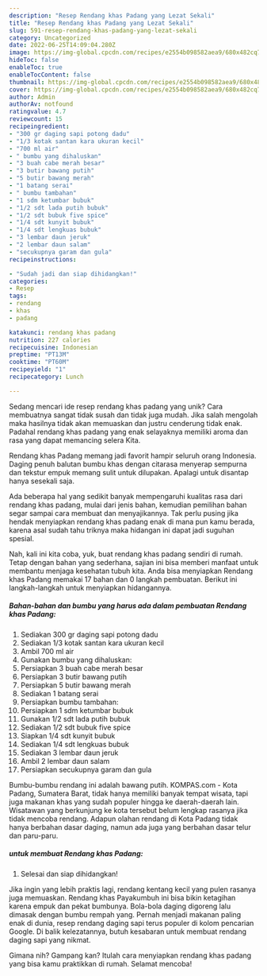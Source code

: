 ```yaml
---
description: "Resep Rendang khas Padang yang Lezat Sekali"
title: "Resep Rendang khas Padang yang Lezat Sekali"
slug: 591-resep-rendang-khas-padang-yang-lezat-sekali
category: Uncategorized
date: 2022-06-25T14:09:04.280Z
image: https://img-global.cpcdn.com/recipes/e2554b098582aea9/680x482cq70/rendang-khas-padang-foto-resep-utama.jpg
hideToc: false
enableToc: true
enableTocContent: false
thumbnail: https://img-global.cpcdn.com/recipes/e2554b098582aea9/680x482cq70/rendang-khas-padang-foto-resep-utama.jpg
cover: https://img-global.cpcdn.com/recipes/e2554b098582aea9/680x482cq70/rendang-khas-padang-foto-resep-utama.jpg
author: Admin
authorAv: notfound
ratingvalue: 4.7
reviewcount: 15
recipeingredient:
- "300 gr daging sapi potong dadu"
- "1/3 kotak santan kara ukuran kecil"
- "700 ml air"
- " bumbu yang dihaluskan"
- "3 buah cabe merah besar"
- "3 butir bawang putih"
- "5 butir bawang merah"
- "1 batang serai"
- " bumbu tambahan"
- "1 sdm ketumbar bubuk"
- "1/2 sdt lada putih bubuk"
- "1/2 sdt bubuk five spice"
- "1/4 sdt kunyit bubuk"
- "1/4 sdt lengkuas bubuk"
- "3 lembar daun jeruk"
- "2 lembar daun salam"
- "secukupnya garam dan gula"
recipeinstructions:

- "Sudah jadi dan siap dihidangkan!"
categories:
- Resep
tags:
- rendang
- khas
- padang

katakunci: rendang khas padang 
nutrition: 227 calories
recipecuisine: Indonesian
preptime: "PT13M"
cooktime: "PT60M"
recipeyield: "1"
recipecategory: Lunch

---
```





Sedang mencari ide resep rendang khas padang yang unik? Cara membuatnya sangat tidak susah dan tidak juga mudah. Jika salah mengolah maka hasilnya tidak akan memuaskan dan justru cenderung tidak enak. Padahal rendang khas padang yang enak selayaknya memiliki aroma dan rasa yang dapat memancing selera Kita.





Rendang khas Padang memang jadi favorit hampir seluruh orang Indonesia. Daging penuh balutan bumbu khas dengan citarasa menyerap sempurna dan tekstur empuk memang sulit untuk dilupakan. Apalagi untuk disantap hanya sesekali saja.

Ada beberapa hal yang sedikit banyak mempengaruhi kualitas rasa dari rendang khas padang, mulai dari jenis bahan, kemudian pemilihan bahan segar sampai cara membuat dan menyajikannya. Tak perlu pusing jika hendak menyiapkan rendang khas padang enak di mana pun kamu berada, karena asal sudah tahu triknya maka hidangan ini dapat jadi suguhan spesial.






Nah, kali ini kita coba, yuk, buat rendang khas padang sendiri di rumah. Tetap dengan bahan yang sederhana, sajian ini bisa memberi manfaat untuk membantu menjaga kesehatan tubuh kita. Anda bisa menyiapkan Rendang khas Padang memakai 17 bahan dan 0 langkah pembuatan. Berikut ini langkah-langkah untuk menyiapkan hidangannya.

<!--inarticleads1-->

##### Bahan-bahan dan bumbu yang harus ada dalam pembuatan Rendang khas Padang:

1. Sediakan 300 gr daging sapi potong dadu
1. Sediakan 1/3 kotak santan kara ukuran kecil
1. Ambil 700 ml air
1. Gunakan  bumbu yang dihaluskan:
1. Persiapkan 3 buah cabe merah besar
1. Persiapkan 3 butir bawang putih
1. Persiapkan 5 butir bawang merah
1. Sediakan 1 batang serai
1. Persiapkan  bumbu tambahan:
1. Persiapkan 1 sdm ketumbar bubuk
1. Gunakan 1/2 sdt lada putih bubuk
1. Sediakan 1/2 sdt bubuk five spice
1. Siapkan 1/4 sdt kunyit bubuk
1. Sediakan 1/4 sdt lengkuas bubuk
1. Sediakan 3 lembar daun jeruk
1. Ambil 2 lembar daun salam
1. Persiapkan secukupnya garam dan gula


Bumbu-bumbu rendang ini adalah bawang putih. KOMPAS.com - Kota Padang, Sumatera Barat, tidak hanya memiliki banyak tempat wisata, tapi juga makanan khas yang sudah populer hingga ke daerah-daerah lain. Wisatawan yang berkunjung ke kota tersebut belum lengkap rasanya jika tidak mencoba rendang. Adapun olahan rendang di Kota Padang tidak hanya berbahan dasar daging, namun ada juga yang berbahan dasar telur dan paru-paru. 

<!--inarticleads2-->

#####  untuk membuat Rendang khas Padang:


1. Selesai dan siap dihidangkan!

Jika ingin yang lebih praktis lagi, rendang kentang kecil yang pulen rasanya juga memuaskan. Rendang khas Payakumbuh ini bisa bikin ketagihan karena empuk dan pekat bumbunya. Bola-bola daging digoreng lalu dimasak dengan bumbu rempah yang. Pernah menjadi makanan paling enak di dunia, resep rendang daging sapi terus populer di kolom pencarian Google. Di balik kelezatannya, butuh kesabaran untuk membuat rendang daging sapi yang nikmat. 

Gimana nih? Gampang kan? Itulah cara menyiapkan rendang khas padang yang bisa kamu praktikkan di rumah. Selamat mencoba!
